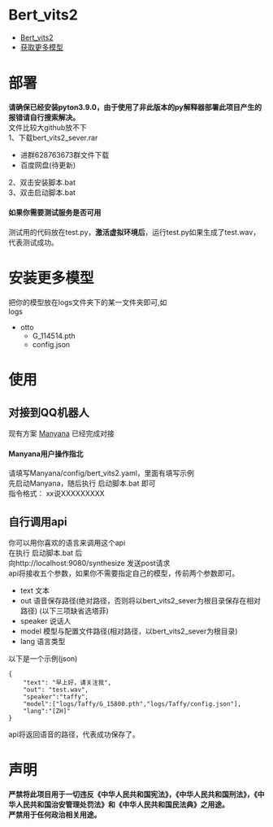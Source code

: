 
# Bert_vits2
- [Bert_vits2](https://github.com/fishaudio/Bert-VITS2)
- [获取更多模型](https://www.bilibili.com/read/cv26912729/?jump_opus=1)
# 部署
**请确保已经安装pyton3.9.0，由于使用了非此版本的py解释器部署此项目产生的报错请自行搜索解决。**<br>
文件比较大github放不下<br>
1、下载bert_vits2_sever.rar
- 进群628763673群文件下载
- 百度网盘(待更新)<br>

2、双击安装脚本.bat<br>
3、双击启动脚本.bat<br>
#### 如果你需要测试服务是否可用
测试用的代码放在test.py，**激活虚拟环境后**，运行test.py如果生成了test.wav，代表测试成功。
# 安装更多模型
把你的模型放在logs文件夹下的某一文件夹即可,如<br>
logs<br>
- otto
  - G_114514.pth
  - config.json
# 使用
## 对接到QQ机器人
现有方案 [Manyana](https://github.com/avilliai/Manyana) 已经完成对接
#### Manyana用户操作指北
请填写Manyana/config/bert_vits2.yaml，里面有填写示例<br>
先启动Manyana，随后执行 启动脚本.bat 即可<br>
指令格式： xx说XXXXXXXXX 
  
## 自行调用api
你可以用你喜欢的语言来调用这个api<br>
在执行 启动脚本.bat 后<br>
向http://localhost:9080/synthesize 发送post请求<br>
api将接收五个参数，如果你不需要指定自己的模型，传前两个参数即可。
- text 文本
- out 语音保存路径(绝对路径，否则将以bert_vits2_sever为根目录保存在相对路径)
(以下三项缺省选塔菲)
- speaker 说话人
- model 模型与配置文件路径(相对路径，以bert_vits2_sever为根目录)
- lang 语言类型

以下是一个示例(json)
```
{
    "text": "早上好，请关注我", 
    "out": "test.wav",
    "speaker":"taffy",
    "model":["logs/Taffy/G_15800.pth","logs/Taffy/config.json"],
    "lang":"[ZH]"
}
```
api将返回语音的路径，代表成功保存了。

# 声明
**严禁将此项目用于一切违反《中华人民共和国宪法》，《中华人民共和国刑法》，《中华人民共和国治安管理处罚法》和《中华人民共和国民法典》之用途。**<br>
**严禁用于任何政治相关用途。**